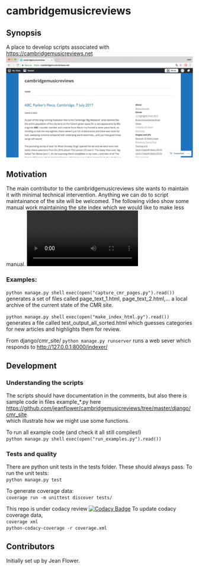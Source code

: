 # cambridgemusicreviews

## Synopsis
A place to develop scripts associated with https://cambridgemusicreviews.net
![web_page_screengrab](docs/cmr_web_page_image.png)

## Motivation
The main contributor to the cambridgemusicreviews site wants to maintain it with minimal technical intervention.  Anything we can do to script maintainance of the site will be welcomed. The following video show some manual work maintaining the site index which we would like to make less manual.
![manual index maintenance](docs/editing_cmr_site_index.mp4)

### Examples:
```python manage.py shell```
```exec(open("capture_cmr_pages.py").read())```
generates a set of files called page_text_1.html, page_text_2.html,... a local archive of the current state of the CMR site.

```python manage.py shell```
```exec(open("make_index_html.py").read())```
generates a file called test_output_all_sorted.html which guesses categories for new articles and highlights them for review.

From django/cmr_site/
```python manage.py runserver```
runs a web sever which responds to http://127.0.0.1:8000/indexer/

## Development

### Understanding the scripts
The scripts should have documentation in the comments, but also there is sample code in files example_*.py here
https://github.com/jeanflower/cambridgemusicreviews/tree/master/django/cmr_site  
which illustrate how we might use some functions. 

To run all example code (and check it all still compiles!)  
```python manage.py shell```
```exec(open("run_examples.py").read())```

### Tests and quality
There are python unit tests in the tests folder.  These should always pass.
To run the unit tests:  
```python manage.py test```

To generate coverage data:  
```coverage run -m unittest discover tests/```  

This repo is under codacy review
[![Codacy Badge](https://api.codacy.com/project/badge/Grade/a59e0815f2a74514bcd1e1273f525705)](https://www.codacy.com/app/jeanflower/cambridgemusicreviews?utm_source=github.com&amp;utm_medium=referral&amp;utm_content=jeanflower/cambridgemusicreviews&amp;utm_campaign=Badge_Grade)
To update codacy coverage data,  
```coverage xml```  
```python-codacy-coverage -r coverage.xml```

## Contributors
Initially set up by Jean Flower.


